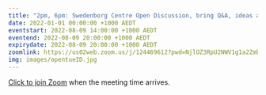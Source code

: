 ```yaml
---
title: "2pm, 6pm: Swedenborg Centre Open Discussion, bring Q&A, ideas and insights from our life"
date: 2022-01-01 00:00:00 +1000 AEDT
eventstart: 2022-08-09 14:00:00 +1000 AEDT
eventend: 2022-08-09 20:00:00 +1000 AEDT
expirydate: 2022-08-09 20:00:00 +1000 AEDT
zoomlink: https://us02web.zoom.us/j/124469612?pwd=NjlOZ3RpU2NWV1g1a2Zmb29ZL3ZsQT09
img: images/opentueID.jpg
---
```

[Click to join Zoom](https://us02web.zoom.us/j/124469612?pwd=NjlOZ3RpU2NWV1g1a2Zmb29ZL3ZsQT09) when the meeting time arrives.